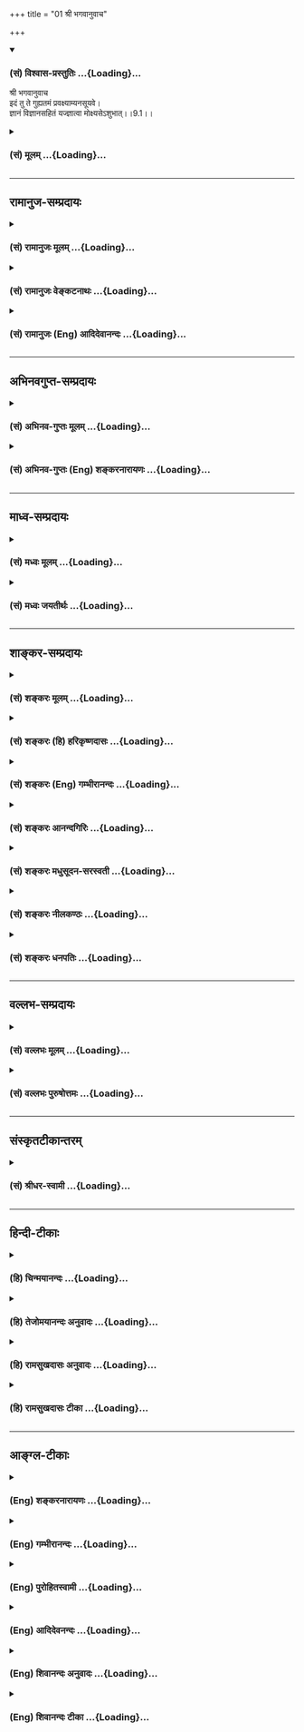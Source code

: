 +++
title = "01 श्री भगवानुवाच"

+++
<div class="js_include" newlevelforh1="3" title="(सं) विश्वास-प्रस्तुतिः" unfilled url="/purANam/mahAbhAratam/06-bhIShma-parva/02-bhagavad-gItA-parva/saMskRtam/vishvAsa-prastutiH/09_rAja-vidyA-rAja-guhy/01_shrI_bhagavAnuvAc.md">
<details open><summary><h3>(सं) विश्वास-प्रस्तुतिः ...{Loading}...</h3></summary>

श्री भगवानुवाच  
इदं तु ते गुह्यतमं प्रवक्ष्याम्यनसूयवे।  
ज्ञानं विज्ञानसहितं यज्ज्ञात्वा मोक्ष्यसेऽशुभात्।।9.1।।
</details>
</div>
<div class="js_include collapsed" newlevelforh1="3" title="(सं) मूलम्" unfilled url="/purANam/mahAbhAratam/06-bhIShma-parva/02-bhagavad-gItA-parva/saMskRtam/mUlam/09_rAja-vidyA-rAja-guhy/01_shrI_bhagavAnuvAc.md">
<details><summary><h3>(सं) मूलम् ...{Loading}...</h3></summary>

श्री भगवानुवाच  
इदं तु ते गुह्यतमं प्रवक्ष्याम्यनसूयवे।  
ज्ञानं विज्ञानसहितं यज्ज्ञात्वा मोक्ष्यसेऽशुभात्।।9.1।।
</details>
</div>


_________________
## रामानुज-सम्प्रदायः
<div class="js_include collapsed" newlevelforh1="3" title="(सं) रामानुजः मूलम्" unfilled url="/purANam/mahAbhAratam/06-bhIShma-parva/02-bhagavad-gItA-parva/saMskRtam/rAmAnujaH/mUlam/09_rAja-vidyA-rAja-guhy/01_shrI_bhagavAnuvAc.md">
<details><summary><h3>(सं) रामानुजः मूलम् ...{Loading}...</h3></summary>

।।9.1।। श्री भगवानुवाच -- **इदं तु ते गुह्यतमं** भक्तिरूपम् उपासनाख्यं
ज्ञानं विज्ञानसहितम् उपासनगतिविशेषज्ञानसहितम् **अनसूयवे ते
प्रवक्ष्यामि।** मद्विषयं सकलेतरविसजातीयम् अपरिमितप्रकारं माहात्म्यं
श्रुत्वा एवम् एव संभवति इति मन्वानाय ते प्रवक्ष्यामि इत्यर्थः। यद्
ज्ञानम् अनुष्ठानपर्यन्तं **ज्ञात्वा** मत्प्राप्तिविरोधिनः सर्वस्माद्
**अशुभात्** **मोक्ष्यसे।**

</details>
</div>
<div class="js_include collapsed" newlevelforh1="3" title="(सं) रामानुजः वेङ्कटनाथः" unfilled url="/purANam/mahAbhAratam/06-bhIShma-parva/02-bhagavad-gItA-parva/saMskRtam/rAmAnujaH/venkaTanAthaH/09_rAja-vidyA-rAja-guhy/01_shrI_bhagavAnuvAc.md">
<details><summary><h3>(सं) रामानुजः वेङ्कटनाथः ...{Loading}...</h3></summary>

  
  
।।9.1।। स्वमाहात्म्यं मनुष्यत्वे परत्वं च महात्मनाम्। विशेषो नवमे योगो
भक्तिरूपः प्रकीर्तितः \[गी.सं.13\] इति सङ्ग्रहश्लोकमपि
व्याकुर्वंस्तदनुसारेणाष्टमनवमयोः सङ्गतिं च दर्शयति -- उपासकेत्यादिना।
विशेषाः ज्ञातव्योपादेयभेदाः। परमपुरुषमाहात्म्यस्य ज्ञानिनां विशेषस्य च
प्रागेव प्रकृतत्वात्तत्प्रभावविशोधनमत्रोपासनतत्फलानुप्रविष्टतया क्रियते
अध्यायप्रधानार्थस्तूपासनस्वरूपनिष्कर्षप्रधानार्थत्वेन
इत्यभिप्रायेणविशोध्येति विच्छिद्य;भक्तिरूपस्येत्यादि पृथगुक्तम्।
भजनोपासनशब्दयोरस्मिन्नेवाध्याये प्रकरणान्तरेषु च समानविषयतयैव
प्रयोगवशाच्छ्रुतिसिद्धोपासनस्यैवात्र भक्तिशब्देन विशेषणं
कृतमित्यभिप्रायेणभक्तिरूपस्योपासनस्येत्युक्तम्। अत्रइदं तु ते गुह्यतमम्
इति ज्ञानस्योपक्रान्तत्वात्;मन्मना भव \[9।34\] इति चोपसंह्रियमाणत्वात्;
मध्ये च बहुशो भजनस्यैवाभ्यस्यमानत्वात्;
प्रत्यक्षरूपत्वनिरतिशयप्रियत्वकीर्तनीययतननमस्काररूपत्वादीनां चापूर्वाणां
भक्तिस्वरूपानुप्रवेशिनां प्रकाराणां प्रतिपाद्यमानत्वात्; स्वरूपतः
साध्यतया निरतिशयफलप्रतिपादनात्;राजविद्या इत्यादिना
प्रशंसारूपार्थवाददर्शनाच्चात्रोपक्रमोपसंहारादितात्पर्यलिङ्गैः
भक्तिस्वरूपनिष्कर्षेऽध्यायस्य तात्पर्यम् तदन्विततयाऽन्यदत्रोच्यत
इत्यभिप्रायः। इदं तु ते इत्यत्र वक्ष्यमाणमेव बुद्धिस्थतयाइदम् इति
निर्दिष्टम्। एष तु वा अतिवदति \[छां.उ.7।16।1\] इति प्राणविदपेक्षया
सत्यविदोऽधिकत्ववत्; तुशब्देन कर्मयोगज्ञानयोगाभ्यामप्यस्याधिक्यं
विवक्षितम्। तयोर्हि गुह्यत्वं; गुह्यतरत्वं च। इदं तु गुह्यतमम्। इदं च
शूश्रूषातिशयोत्थापनार्थं; गोपनाधिक्यशिक्षणार्थं चोक्तम्।  
  
उपबृंहणीयवेदान्तवाक्येष्विवात्रापि ज्ञानशब्दस्य
वक्ष्यमाणविशेषपर्यवसानप्रदर्शनायभक्तिरूपमुपासनाख्यमित्युक्तम्। उपासनगतविशेषज्ञानसहितमिति
पूर्वोक्तविज्ञानादत्रत्यविज्ञानस्य भेदः तद्ध्युपास्यादिविशेषज्ञानम्;
उपासनगतविशेषः; उपासनप्रकारः। प्रस्तुतौपयिकमनसूयुत्वप्रकारं
दर्शयतिमद्विषयमिति। गुणेषु दोषाविष्करणचित्तवृत्तिविशेषो ह्यसूया
तद्विपर्ययश्च गुणेषु गुणाध्यवसाय एव हीति भावः।
एतेनोपदेशयोग्यायोग्यविभागेन शिष्यशिक्षणं कृतम्। स्मरन्ति च विद्याया
वचनम्असूयकाय मां मादाः \[मनुः2।114\] इत्यादि। वक्ष्यति चइदं ते नातपस्काय
इत्यारभ्यन च मां योऽभ्यसूयति \[18।67\] इति। प्रवक्ष्यामि कृत्स्नं लघु
व्यक्तं च वक्ष्यामीत्यर्थः। यज्ज्ज्ञानमनुष्ठानपर्यन्तं ज्ञात्वेति
नह्यनुष्ठेयज्ञानमात्रादनुष्ठानफलम् अत उपासनस्वरूपं ज्ञात्वा
तदनुष्ठानद्वारा मोक्ष्यस इत्युच्यत इति भावः। कर्मादिभिर्हि
भक्त्युत्पत्त्यादिविरोधिपापनिरसनम् भक्त्या तु
भगवत्प्राप्तिविरोधिसमस्तपापनिरसनं हि प्रमाणसिद्धमित्यभिप्रायेण --
मत्प्राप्तिविरोधिनः सर्वस्मादशुभादित्युक्तम्। अशुभशब्दस्यात्र
स्वर्गाद्यपरपर्यायव्यामोहननिरयहेतुभूतपुण्यशब्दाभिलप्यपापविषयत्वमपिसर्वस्मादित्यनेन
विवक्षितम्।  
  

</details>
</div>
<div class="js_include collapsed" newlevelforh1="3" title="(सं) रामानुजः (Eng) आदिदेवानन्दः" unfilled url="/purANam/mahAbhAratam/06-bhIShma-parva/02-bhagavad-gItA-parva/saMskRtam/rAmAnujaH/english/AdidevAnandaH/09_rAja-vidyA-rAja-guhy/01_shrI_bhagavAnuvAc.md">
<details><summary><h3>(सं) रामानुजः (Eng) आदिदेवानन्दः ...{Loading}...</h3></summary>

9.1 The Lord said I will declare to you, who does not cavil, this most
mysterious knowledge called Upasana, which is of the nature of Bhakti,
together with special knowledge, namely, the distinguishing knowledge of
how it differs from other meditations. The import is this: You have
heard of My eminence, which is distinct in kind from all other forms of
greatness and is unlimited in its modes. You must have been convinced
that it can be so only and not otherwise. To you whose mind is thus
prepared, I shall declare that knowledge by aciring which, and making
which your way of life, you will be emancipated from all evil that
hinders you from attaining Me.

</details>
</div>


_________________
## अभिनवगुप्त-सम्प्रदायः
<div class="js_include collapsed" newlevelforh1="3" title="(सं) अभिनव-गुप्तः मूलम्" unfilled url="/purANam/mahAbhAratam/06-bhIShma-parva/02-bhagavad-gItA-parva/saMskRtam/abhinava-guptaH/mUlam/09_rAja-vidyA-rAja-guhy/01_shrI_bhagavAnuvAc.md">
<details><summary><h3>(सं) अभिनव-गुप्तः मूलम् ...{Loading}...</h3></summary>

।।9.1।। इदमिति। अनसूयत्वं ज्ञानसंक्रान्तौ कारणं मुख्यम्। ज्ञानविज्ञाने
प्राग्वत्।

</details>
</div>
<div class="js_include collapsed" newlevelforh1="3" title="(सं) अभिनव-गुप्तः (Eng) शङ्करनारायणः" unfilled url="/purANam/mahAbhAratam/06-bhIShma-parva/02-bhagavad-gItA-parva/saMskRtam/abhinava-guptaH/english/shankaranArAyaNaH/09_rAja-vidyA-rAja-guhy/01_shrI_bhagavAnuvAc.md">
<details><summary><h3>(सं) अभिनव-गुप्तः (Eng) शङ्करनारायणः ...{Loading}...</h3></summary>

9.1 Idam etc. Not to entertain displeasure is an important reisite for
communicating knowledge. The words Jnana and Vijnana \[mean respectively
'knowledge' and 'action'\] as above.

</details>
</div>


_________________
## माध्व-सम्प्रदायः
<div class="js_include collapsed" newlevelforh1="3" title="(सं) मध्वः मूलम्" unfilled url="/purANam/mahAbhAratam/06-bhIShma-parva/02-bhagavad-gItA-parva/saMskRtam/madhvaH/mUlam/09_rAja-vidyA-rAja-guhy/01_shrI_bhagavAnuvAc.md">
<details><summary><h3>(सं) मध्वः मूलम् ...{Loading}...</h3></summary>

।।9.1।। श्रीरङ्गनाथाय नमः। म्। सप्तमाध्यायोक्तं स्पष्टयत्यस्मिन्नध्याये।

</details>
</div>
<div class="js_include collapsed" newlevelforh1="3" title="(सं) मध्वः जयतीर्थः" unfilled url="/purANam/mahAbhAratam/06-bhIShma-parva/02-bhagavad-gItA-parva/saMskRtam/madhvaH/jayatIrthaH/09_rAja-vidyA-rAja-guhy/01_shrI_bhagavAnuvAc.md">
<details><summary><h3>(सं) मध्वः जयतीर्थः ...{Loading}...</h3></summary>

।।9.1।। पूर्वसङ्गतत्वेनाध्यायार्थमाह -- **सप्तमे**ति। भगवन्माहात्म्यमिति
शेषः। पदार्थज्ञानपूर्वकं वाक्यार्थज्ञानमिति सप्तमोक्तपदार्थानष्टमे
व्याख्याय नवमे तद्वाक्यार्थं स्पष्टीकरोतीत्यर्थः।

</details>
</div>


_________________
## शाङ्कर-सम्प्रदायः
<div class="js_include collapsed" newlevelforh1="3" title="(सं) शङ्करः मूलम्" unfilled url="/purANam/mahAbhAratam/06-bhIShma-parva/02-bhagavad-gItA-parva/saMskRtam/shankaraH/mUlam/09_rAja-vidyA-rAja-guhy/01_shrI_bhagavAnuvAc.md">
<details><summary><h3>(सं) शङ्करः मूलम् ...{Loading}...</h3></summary>

।।9.1।। -- **इदं** ब्रह्मज्ञानं वक्ष्यमाणम् उक्तं च पूर्वषु अध्यायेषु;
तत् बुद्धौ संनिधीकृत्य इदम् इत्याह। **तु**शब्दो विशेषनिर्धारणार्थः।
इदमेव तु सम्यग्ज्ञानं साक्षात् मोक्षप्राप्तिसाधनम् वासुदेवः सर्वमिति
आत्मैवेदं सर्वम् (बृ0 उ₀ 2।4।6) एकमेवाद्वितीयम् (छा0 उ₀ 6।2।1)
इत्यादिश्रुतिस्मृतिभ्यः नान्यत्; अथ ते येऽन्यथातो विदुः अन्यराजानः ते
क्षय्यलोका भवन्ति इत्यादिश्रुतिभ्यश्च। **ते** तुभ्यं **गुह्यतमं**
गोप्यतमं **प्रवक्ष्यामि** कथयिष्यामि **अनसूयवे** असूयारहिताय। किं तत्
**ज्ञानम्।** किंविशिष्टम् **विज्ञानसहितम्** अनुभवयुक्तम्; **यत्
ज्ञात्वा** प्राप्य **मोक्ष्यसे अशुभात्** संसारबन्धनात्।। त़ञ्च --,

</details>
</div>
<div class="js_include collapsed" newlevelforh1="3" title="(सं) शङ्करः (हि) हरिकृष्णदासः" unfilled url="/purANam/mahAbhAratam/06-bhIShma-parva/02-bhagavad-gItA-parva/saMskRtam/shankaraH/hindI/harikRShNadAsaH/09_rAja-vidyA-rAja-guhy/01_shrI_bhagavAnuvAc.md">
<details><summary><h3>(सं) शङ्करः (हि) हरिकृष्णदासः ...{Loading}...</h3></summary>

।।9.1।। वहाँ (यह शङ्का होती है कि ) क्या इस प्रकार साधन करनेसे ही
मोक्षप्राप्तिरूप फल मिलता है अन्य किसी प्रकारसे नहीं मिलता इस शङ्काको
निवृत्त करनेकी इच्छासे श्रीभगवान् बोले --, जो ब्रह्मज्ञान आगे कहा जायगा
और जो कि पूर्वके अध्यायोंमें भी कहा जा चुका है; उसको बुद्धिके सामने रखकर
यहाँ इदम् शब्दका प्रयोग किया है। तु शब्द अन्यान्य ज्ञानोंसे इसे अलग करके
विशेषतासे लक्ष्य करानेके लिये है। यही यथार्थ ज्ञान साक्षात्
मोक्षप्राप्तिका साधन है। जो कि सब कुछ वासुदेव ही है आत्मा ही यह समस्त
जगत् है ब्रह्म अद्वितीय एक ही है इत्यादि श्रुतिस्मृतियोंसे दिखलाया गया
है; ( इसके अतिरिक्त ) और कोई ( मोक्षका साधन ) नहीं है। जो इससे विपरीत
जानते हैं वे अपनेसे भिन्न अपना स्वामी माननेवाले मनुष्य विनाशशील लोकोंको
प्राप्त होते हैं इत्यादि श्रुतियोंसे भी यही सिद्ध होता है। तुझ असूयारहित
भक्तसे मैं यह अति गोपनीय विषय कहूँगा। वह क्या है ज्ञान। कैसा ज्ञान
विज्ञानसहित अर्थात् अनुभवसहित ज्ञान। जिस ज्ञानको जानकर अर्थात् पाकर तू
संसाररूप बन्धनसे मुक्त हो जायगा।

</details>
</div>
<div class="js_include collapsed" newlevelforh1="3" title="(सं) शङ्करः (Eng) गम्भीरानन्दः" unfilled url="/purANam/mahAbhAratam/06-bhIShma-parva/02-bhagavad-gItA-parva/saMskRtam/shankaraH/english/gambhIrAnandaH/09_rAja-vidyA-rAja-guhy/01_shrI_bhagavAnuvAc.md">
<details><summary><h3>(सं) शङ्करः (Eng) गम्भीरानन्दः ...{Loading}...</h3></summary>

9.1 Te, to you; anasuyave, who are not given to cavilling, who are free
from carping; pravaksyami, I shall speak of; idam, this. The Lord
uttered the word 'this' by bearing in mind as an immediately present
fact the knowledge of Brahman that will be and was spoken of in the
earlier chapters. The word tu (however) is used for pointing out a
distinction \[The distinction of Knowledge from meditation that was
being discussed.\]. (I shall speak) of this itself-what is that;-(it is)
guhyatamam, the highest secret; and is jnanam, Knowledge, complete
Knowledge-nothing else-, the direct means to Liberation, as stated in
the Upanisads and the Smrtis, 'Vasudeva is all' (7.19), 'the Self verily
is all this' (Ch. 7.25.2), 'One only, without a second' (op. cit.
6.2.1), etc., and also as stated in such Upanisadic texts as, 'On the
other hand, those who understand otherwise than this come under a
different ruler, and belong to the worlds that are subject to decay'
(op. cit. 7.25.2). (Knowledge) of what kind; It is vijnana-sahitam,
combined with experience; jnatva, by realizing, by attaining; yat, which
Knowledge; moksyase, you shall be free; asubhat, from evil, from worldly
bondage.

</details>
</div>
<div class="js_include collapsed" newlevelforh1="3" title="(सं) शङ्करः आनन्दगिरिः" unfilled url="/purANam/mahAbhAratam/06-bhIShma-parva/02-bhagavad-gItA-parva/saMskRtam/shankaraH/AnandagiriH/09_rAja-vidyA-rAja-guhy/01_shrI_bhagavAnuvAc.md">
<details><summary><h3>(सं) शङ्करः आनन्दगिरिः ...{Loading}...</h3></summary>

।।9.1।। अतीतेनागामिनोऽध्यायस्यागतार्थत्वं वक्तुं वृत्तमनुवदति -- **अष्टम
इति।** नाडी सुषुम्नाख्या। धारणाख्येनाङ्गेन युक्तो योगो धारणायोगः। सगुणः
सर्वद्वारसंयमनादिगुणस्तेन सहित इत्यर्थः।
तत्फलोक्त्यर्थमनन्तराध्यायारम्भमाशङ्क्याह -- **तस्य चेति।**
अग्निरर्चिरित्यादिनोपलक्षितेन क्रमवता देवयानेन पक्षेति यावत्।
ज्ञानानन्तरमेव यथोक्तफललाभादलमनेन मार्गेणेत्याशङ्क्याह -- **कालान्तर
इति।** अर्चिरादिमार्गेण ब्रह्मप्राप्तौ मुक्तेर्मार्गायत्तत्वात् न तस्य
इत्यादिश्रुतिविरोधः स्यादित्याशयेन शङ्क्यते -- **तत्रेति।** वृत्तोऽर्थः
सप्तम्यर्थः। उक्ताशङ्कानिवृत्त्यर्थमनन्तराध्यायमुत्थापयति --
**तदाशङ्केति।** संप्रयुक्तत्वेनापरोक्षत्वाभावेऽपि
पूर्वोत्तरग्रन्थालोचनया बुद्धिसंनिधानादिदंशब्देन ब्रह्मज्ञानं
गृहीतमित्याह -- **तद्बुद्धाविति।** प्रकृताज्ञानाज्ज्ञानस्य
वैशिष्ट्यावद्योती तुशब्द इत्याह -- **तुशब्द इति।** निपातार्थमेव स्फुटयति
-- **इदमेवेति।** तस्मिन्नर्थे संवादकत्वेन श्रुतिस्मृती दर्शयति --
**वासुदेव इति।** अद्वैतज्ञानवद्द्वैतज्ञानमपि
केषांचिन्मोक्षहेतुरित्याशङ्क्याह -- **नान्यदिति।** द्वैतज्ञानं मोक्षाय न
क्षममित्यत्र श्रुतिमुदाहरति -- **अथेति।**
अविद्याप्रकरणोपक्रमार्थोऽथशब्दः। अतोऽद्वैतादन्यथा। भिन्नत्वेनेत्यर्थः।
विदुस्तत्त्वमिति शेषः। द्वैतस्य दुर्निरूपत्वेन कल्पितत्वात्तज्ज्ञानं
रज्जुसर्पादिज्ञानतुल्यत्वान्न क्षेमप्राप्तिहेतुरिति चकारार्थः। असूया
गुणेषु दोषाविष्करणं तद्रहिताय। ज्ञानाधिकृतायेत्यर्थः। ज्ञानं
ब्रह्मचैतन्यं तद्विषयं वा प्रमाणज्ञानं तस्य तेनैव
विशेषितत्वानुपपत्तिमाशङ्क्य व्याकरोति -- **अनुभवेति।** विज्ञानमनुभवः
साक्षात्कारस्तेन सहितमित्यर्थः। उक्तज्ञानं प्राप्तस्य किं
स्यादित्याशङ्क्याह -- **यज्ज्ञानमिति।**

</details>
</div>
<div class="js_include collapsed" newlevelforh1="3" title="(सं) शङ्करः मधुसूदन-सरस्वती" unfilled url="/purANam/mahAbhAratam/06-bhIShma-parva/02-bhagavad-gItA-parva/saMskRtam/shankaraH/madhusUdana-sarasvatI/09_rAja-vidyA-rAja-guhy/01_shrI_bhagavAnuvAc.md">
<details><summary><h3>(सं) शङ्करः मधुसूदन-सरस्वती ...{Loading}...</h3></summary>

।।9.1।।**,मामक्षरं यः परमक्षरं हि परोपदेशेन चिदक्षरेण। ,चकार
विभ्रान्त्यपनोदविद्यस्तं काशिराजं गुरुराजमीडे।। पूर्वाध्याये
मूर्धन्यनाडीद्वारकेण हृदयकण्ठभ्रूमध्यादिधारणासहितेन
सर्वेन्द्रियद्वारसंयमगुणकेन योगेन
स्वेच्छयोत्क्रान्तप्राणस्यार्चिरादिमार्गेण ब्रह्मलोकं प्रयातस्य तत्र
सम्यग्ज्ञानोदयेन कल्पान्ते परब्रह्मप्राप्तिलक्षणा
क्रममुक्तिर्व्याख्याता। तत्र चानेनैव प्रकारेण मुक्तिर्लभ्यते
नान्यथेत्याशङ्क्यअनन्यचेताः सततं यो मां स्मरति नित्यशः। तस्याहं सुलभः
इत्यादिना भगवत्तत्त्वविज्ञानात्साक्षान्मोक्षप्राप्तिरभिहिता। तत्र
चानन्या भक्तिरसाधारणो हेतुरित्युक्तंपुरुषः स परः पार्थ भक्त्या
लभ्यस्त्वनन्यया इति। तत्र
पूर्वोक्तयोगधारणापूर्वकप्राणोत्क्रमणार्चिरादिमार्गगमनकालविलम्बादिक्लेशमन्तरेणैव
साक्षान्मोक्षप्राप्तये भगवत्तत्त्वस्य तद्भक्तेश्च विस्तरेण ज्ञापनाय
नवमोऽध्याय आरभ्यते। अष्टमे ध्येयब्रह्मनिरूपणेन तद्ध्याननिष्ठस्य
गतिरुक्ता; नवमे तु ज्ञेयब्रह्मनिरूपणेन ज्ञाननिष्ठस्य गतिरुच्यत इति
संक्षेपः। तत्र वक्ष्यमाणज्ञानस्तुत्यर्थास्त्रीञ् श्लोकान् श्रीभगवानुवाच
-- इदं त्वित्यादिना। इदं प्राग्बहुधोक्तमग्रे च वक्ष्यमाणमधुनोच्यमानं
ज्ञानं शब्दप्रमाणकं ब्रह्मतत्त्वविषयकं ते तुभ्यं प्रवक्ष्यामि। तुशब्दः
पूर्वाध्यायोक्ताद्ध्यानाज्ज्ञानस्य वैलक्षण्यमाह। इदमेव सम्यग्ज्ञानं
साक्षान्मोक्षप्राप्तिसाधनं नतु ध्यानं तस्याज्ञानानिवर्तकत्वात्।
तत्त्वन्तःकरणशुद्धिद्वारेदमेव ज्ञानं संपाद्य क्रमेण मोक्षं
जनयतीत्युक्तम्। कीदृशं ज्ञानम्। गुह्यतमं गोपनीयतम्। अतिरहस्यत्वात्। यतो
विज्ञानसहितं ब्रह्मानुभवपर्यन्तं ईदृशमतिरहस्यमप्यहं
शिष्यगुणाधिक्याद्वक्ष्यामि ते तुभ्यं अनसूयवे। असूया गुणेषु
दोषदृष्टिस्तदाविष्करणादिफला सर्वदायमात्मैश्वर्यख्यापनेनात्मानं प्रशंसति
मत्पुरस्तादित्येवंरूपा तद्रहिताय। अनेनार्जवसंयमावपि शिष्यगुणौ
व्याख्यातौ। पुनः कीदृशं ज्ञानम्। यज्ज्ञात्वा प्राप्य मोक्ष्यसे सद्य एव
संसारबन्धनादशुभात्सर्वदुःखहेतोः।**

</details>
</div>
<div class="js_include collapsed" newlevelforh1="3" title="(सं) शङ्करः नीलकण्ठः" unfilled url="/purANam/mahAbhAratam/06-bhIShma-parva/02-bhagavad-gItA-parva/saMskRtam/shankaraH/nIlakaNThaH/09_rAja-vidyA-rAja-guhy/01_shrI_bhagavAnuvAc.md">
<details><summary><h3>(सं) शङ्करः नीलकण्ठः ...{Loading}...</h3></summary>

।।9.1।। पूर्वाध्याये किंतद्ब्रह्मेत्यादिसप्तप्रश्न्यां अक्षरं ब्रह्म
परममित्यादिना संक्षिप्य व्याख्यातायां तज्ज्ञानस्य
पृथक्प्रयोजनाकाङ्क्षायां कर्मविद आधिभौतिकं धूमादिमार्गप्राप्यं स्थानमिति
निरूपणेन प्राप्यप्रापकादिविभागो दर्शितः। तेन कर्माधिभूते व्याख्याते। तथा
सूत्रान्तर्यामिणोरुपासकस्यार्चिरादिमार्गेण
क्रममुक्तिस्थानप्राप्तिरित्युक्तं तेनाधिदैवाधियज्ञौ व्याख्यातौ।
ओमित्येकाक्षरमित्यादिना अन्तकाले कथं ज्ञेयोऽसीत्यस्योत्तरं व्याख्यातम्।
तदेवं ध्येयब्रह्मविद्या साङ्गा निरूपिता; परिशिष्टमाद्यं ज्ञेयब्रह्मविषयं
प्रश्नद्वयं किं तद्ब्रह्म किमध्यात्ममिति तद्विवरणाय नवमोऽध्याय आरभ्यते।
न केवलमर्चिरादिगतिप्राप्या कालान्तर एव मुक्तिरस्ति किंत्विहैव
सद्योमुक्तिरस्तीति विशेषं वक्तुं श्रीभगवानुवाच -- **इदं तु ते इति।** इदं
वक्ष्यमाणं तु पूर्वस्माद्ध्येयाद्विलक्षणं ज्ञेयं ते तुभ्यं
गुह्यतममतिगोप्यं प्रवक्ष्यामि। अनसूयवे असूया गुणेषु दोषाविष्करणं
तद्रहिताय। ज्ञानं ज्ञप्तिमात्रस्वरूपं ब्रह्म। विज्ञानेनानुभवेन सहितं नतु
केवलं पारोक्ष्येण। यज्ज्ञानं ज्ञात्वा साक्षात्कृत्य
अशुभात्संसारान्मोक्ष्यसे। अत्र यत्सप्तमादौज्ञानं तेऽहं सविज्ञानमिदं
वक्ष्याम्यशेषतः इति प्रतिज्ञातं; यस्य च विज्ञानाय
शाखाचन्द्रन्यायेनोपलक्षणीभूतं जगत्कारणं ब्रह्म तत्रैव निरूपितम्;
यद्विज्ञानेऽधिकारसंपत्त्यर्थं तस्यैव सगुणस्योपासनमुक्तं तदिह
सर्वशेषीभूतं ब्रह्म वक्तव्यमिति तथैव प्रतिजानीते
वचनमात्रेणैवात्रापरोक्षं ज्ञानं जायत इति। तच्च तत्रैव व्युत्पादितं न
विस्मर्तव्यम्।

</details>
</div>
<div class="js_include collapsed" newlevelforh1="3" title="(सं) शङ्करः धनपतिः" unfilled url="/purANam/mahAbhAratam/06-bhIShma-parva/02-bhagavad-gItA-parva/saMskRtam/shankaraH/dhanapatiH/09_rAja-vidyA-rAja-guhy/01_shrI_bhagavAnuvAc.md">
<details><summary><h3>(सं) शङ्करः धनपतिः ...{Loading}...</h3></summary>

।।9.1।। अष्टमे देवयानमार्गेणापुनरावृत्तिं मोक्षं गच्छन्तीत्युक्तम्; तत्र
तेनैव प्रकारेण मोक्षाप्राप्तिर्नान्यथेति शङ्कामपनुदन् श्रीभगवानुवाच --
इदमिति। पूर्वोक्तेष्वध्यायेषूक्तं वक्ष्यमाणं च ब्रह्मज्ञानं बुद्धौ
संनिधीकृत्येदमित्युक्तम्। तुशब्दो ध्यानाज्ज्ञानस्य वैलक्षण्यद्योदनार्थः।
ज्ञानस्य सविज्ञानस्य साक्षान्मोक्षासाधनत्वात्। इदं तु ते ज्ञानं
प्रवक्ष्यामीति संबन्धः। तच्च प्रत्यगभिन्नपरमात्मज्ञानंवासुदेवः सर्वमिति;
आत्मैवेदं सर्व; अहं ब्रह्मास्मि; सर्व खल्विदं ब्रह्म; एकमेवाद्वितीयं;
नेहनानास्ति किंचन; मृत्योः स मृत्युमाप्नोति य इह नानेव पश्यति
इत्यादिश्रुतस्मिमृत्युक्तं विज्ञानेनामुभवेन सहितं युक्तं गुह्यतमम्।
अयमर्थःधर्मज्ञानं हि गुह्यम्; उपास्यज्ञानं गह्यतरम्; अखण्डार्थज्ञानं
गुह्यतममतिगोप्यम्। ननु गुह्यतमं किमर्थै वदसीति चेत्तवानसूयागुणेन वशीकृतो
वक्ष्यामीत्याह -- अनसूयव इति। गुणेषु दोषाविष्करणमसूया।
साक्षान्मोक्षसाधनं परमात्मज्ञानं तु तत्तल्लोकविषयभोगविरोधीति
परमरुपुषार्थसाधने तत्त्वज्ञाने दोषदृष्टिस्तद्रहिताय
सर्वदायमात्मैश्वर्यख्यापनेनात्मानं प्रशंसति मत्पुरस्तादित्येवंरुपासूयेति
वाभ्यसूयति आत्मप्रशंसादिदोषाध्योरोपणेन ईश्वरत्वमजानन्न सहते इति
भाष्यात्। यज्ज्ञानमुक्तविशेषणविशुष्टं ज्ञात्वा लब्ध्वा
अशुभात्संकारबन्धनान्मोक्ष्यसे। मुक्तो भविष्यसीत्यर्थः। यत्तु इदं
वक्ष्यमाणं तु पूर्वस्मात् ध्येयाद्विलक्षणं ज्ञेयं ज्ञानं
ज्ञप्तिमात्रस्वरुपं ब्रह्म विज्ञानेनानुभवेन सहितं नतु केवलं पारोक्ष्येण
यज्ज्ञानं ज्ञात्वा साक्षात्कृत्येत्यादि तदुपेक्ष्यम्।
विज्ञानसहितंराजविद्या राजगुह्यंअश्रद्दधानाः पुरुषा धर्मस्यास्य परंतप इति
मूलेन इदं ब्रह्मज्ञानं विद्यानां राजा दीप्त्यतिशयवत्त्वाद्दीप्यते
हीयमपतिश्येन ब्रह्मविद्या। आत्मज्ञानस्य धर्मस्यास्येति तद्भाष्येण च
विरोधस्य स्पष्टत्वादिति दिक्।

</details>
</div>


_________________
## वल्लभ-सम्प्रदायः
<div class="js_include collapsed" newlevelforh1="3" title="(सं) वल्लभः मूलम्" unfilled url="/purANam/mahAbhAratam/06-bhIShma-parva/02-bhagavad-gItA-parva/saMskRtam/vallabhaH/mUlam/09_rAja-vidyA-rAja-guhy/01_shrI_bhagavAnuvAc.md">
<details><summary><h3>(सं) वल्लभः मूलम् ...{Loading}...</h3></summary>

।।9.1।। नवमे स्वाक्षरैश्वर्यज्ञानं सद्भक्तिगर्भितम्। प्राह विज्ञानसहितं
महापतितपावनः।।1।। एवं तावत्पूर्वत्र स्वमहिमानं सर्वोत्तममुक्त्वा स्वस्य
योगनिष्पन्नज्ञानिभक्त्यैकलभ्यत्वं सूचितं इदानीं
स्वाक्षरैश्वर्यमहिमज्ञानद्वारा स्वभक्तेरसाधारणमाहात्म्यं महापतितपावनत्वं
प्रदर्शयिष्यन् श्रीभगवानुवाच इदं त्विति। तुः पूर्वव्यावृत्त्यर्थः। तत्तु
गुह्यं चतुर्विधोपासकभेदनिबन्धनविशेषरूपं; इदं तु गुह्यतमं
भजनीयभक्तिमाहात्म्यनिबन्धनरूपमिति ते तुभ्यं अनसूयवे पुनः पुनः
सकलेतरविजातीयं मद्विषयकमपरिमितगुणमाहात्म्यं श्रुत्वैवमेव सम्भवतीति
मन्वानाय ज्ञानं स्वमाहात्म्यविषयकं विज्ञानं भक्तिगतविशेषज्ञानसहितं
प्रकर्षेण वक्ष्यामि यत् ज्ञात्वाऽशुभान्मोहान्मोक्ष्यसे।

</details>
</div>
<div class="js_include collapsed" newlevelforh1="3" title="(सं) वल्लभः पुरुषोत्तमः" unfilled url="/purANam/mahAbhAratam/06-bhIShma-parva/02-bhagavad-gItA-parva/saMskRtam/vallabhaH/puruShottamaH/09_rAja-vidyA-rAja-guhy/01_shrI_bhagavAnuvAc.md">
<details><summary><h3>(सं) वल्लभः पुरुषोत्तमः ...{Loading}...</h3></summary>

  
  
।।9.1।। प्रोवाच कृष्णः कृपया नवमे पाण्डवं प्रति। राजविद्या राजगुह्यं योगं
स्वैश्वर्यबोधकम्।।1।। एवं पूर्वाध्याये स्वस्वरूपं भक्त्यैकलभ्यमुक्त्वा
भक्तिस्वरूपज्ञानमाह कृष्णः कृपया -- इदं त्विति। इदं तु गुह्यतममत्यन्तं
गुप्तं भगवद्विषयकभक्त्यात्मकं ज्ञानं विज्ञानसहितमनुभवसहितं
भक्तिप्रतिफलनरूपं अनसूयवे
प्रतिक्षणमुत्तरोत्तरमतिकाठिन्यभक्त्यैकलभ्यस्वरूपकथनेऽपि
दोषरहितश्रवणैकपरचित्ताय ते तुभ्यं प्रवक्ष्यामि; प्रकर्षेण
स्वरूपज्ञानसहितं कथयिष्यामीत्यर्थः। यज्ज्ञात्वा यत्स्वरूपं ज्ञात्वा
अशुभात् स्वरूपाज्ञानात्मकसंसारात् मोहाद्वा मोक्ष्यसे; मुक्तो
भविष्यसीत्यर्थः। तुशब्देन सर्वेषामकथनीयत्वं ज्ञापितम्। ते इति कथनेन
कृपया वक्ष्यामीति व्यञ्जितम्।  
  

</details>
</div>


_________________
## संस्कृतटीकान्तरम्
<div class="js_include collapsed" newlevelforh1="3" title="(सं) श्रीधर-स्वामी" unfilled url="/purANam/mahAbhAratam/06-bhIShma-parva/02-bhagavad-gItA-parva/saMskRtam/shrIdhara-svAmI/09_rAja-vidyA-rAja-guhy/01_shrI_bhagavAnuvAc.md">
<details><summary><h3>(सं) श्रीधर-स्वामी ...{Loading}...</h3></summary>

।।9.1।। परेशः प्राप्यते शुद्धभक्त्येति स्थितमष्टमे। नवमे तु
तदैश्वर्यमत्याश्चर्यं प्रपञ्च्यते।।1।।  
  
एवं तावत्सप्तमाष्टमयोः स्वीयं पारमेश्वरं तत्त्वं भक्त्यैव सुलभं
नान्यथेत्युक्त्वेदानीमचिन्त्यं स्वकीयमैश्वर्यं भक्तेश्चासाधारणप्रभावं
प्रपञ्चयिष्यन् श्रीभगवानुवाच **-- इदंत्विति।** विशेषेण ज्ञायतेऽनेनेति
विज्ञानमुपासनं तत्सहितं ज्ञानमीश्वरविषयमिदं अनसूयवे पुनः पुनः
स्वमाहात्म्यवोपदिशतीत्येवं परमकारुणिके मयि दोषदृष्टिरहिताय ते तुभ्यं
वक्ष्यामि। तुशब्दो वैशिष्ट्ये। तदेवाह -- गुह्यतममित्यादिना। गुह्यं
धर्मज्ञानं; ततो देहादिव्यतिरिक्तात्मज्ञानं गुह्यतरं; ततोऽपि
परमात्मज्ञानमतिरहस्यत्वाद्गुह्यतमम्। यज्ज्ञात्वाऽशुभात्संसारान्मोक्ष्यसे
सद्य एव मुक्तो भविष्यति।

</details>
</div>


_________________
## हिन्दी-टीकाः
<div class="js_include collapsed" newlevelforh1="3" title="(हि) चिन्मयानन्दः" unfilled url="/purANam/mahAbhAratam/06-bhIShma-parva/02-bhagavad-gItA-parva/hindI/chinmayAnandaH/09_rAja-vidyA-rAja-guhy/01_shrI_bhagavAnuvAc.md">
<details><summary><h3>(हि) चिन्मयानन्दः ...{Loading}...</h3></summary>

।।9.1।। भगवान् श्रीकृष्ण अर्जुन में एक मुमुक्षु के लक्षण पाते हैं; जो
वास्तव में आत्मोन्नति के द्वारा संसार के समस्त बंधनों का विच्छेदन करना
चाहता है। उसे केवल किसी ऐसी सहायता की आवश्यकता है; जिससे कि उसे अपने
साधन मार्ग की प्रामाणिकता का दृढ़ निश्चय हो सके। भगवान् कहते हैं कि वे
अनसूयु अर्जुन को विज्ञान के सहित ज्ञान का अर्थात् सैद्धान्तिक ज्ञान तथा
उसके अनुभव का उपदेश देंगे। असूया का अर्थ है गुणों में भी दोष देखना। अत
अनसूयु का अर्थ है वह पुरुष जो असूया रहित है अथवा दोष दृष्टि रहित है। इस
ज्ञान का प्रयोजन है; जिसे जानकर तुम अशुभ अर्थात् संसार बंधनों से मुक्त
हो जाओगे। जीवन की चुनौतियों का सामना करने में मनुष्य की अक्षमता का कारण
यह है कि वह वस्तु और व्यक्ति अर्थात् जगत् का त्रुटिपूर्ण मूल्यांकन करता
है। फलत जीवनसंगीत के सुर और लय को वह खो देता है। अपने तथा बाह्य जगत् के
वास्तविक स्वरूप को समझने का अर्थ है जगत् के साथ स्वस्थ एवं सुखवर्धक
संबंध रखने के रहस्य को जानना। जो पुरुष इस प्रकार समष्टि के साथ एकरूपता
पाने में सक्षम है; वही जीवन में निश्चित सफलता और पूर्ण विजय का भागीदार
होता है। आन्तरिक विघटन के कारण अपने समय का वीर योद्धा अर्जुन एक विक्षिप्त
पुरुष के समान व्यवहार करने लगा था। ऐसे पुरुष को जीवन की समस्यायें
अत्यन्त गम्भीर; कर्तव्य महत् कष्टप्रद और स्वयं जीवन एक बहुत बड़ा भार
प्रतीत होने लगता है। वे सभी लोग संसारी कहलाते हैं; जो जीवनइंजिन को अपने
ऊपर से चलने देकर छिन्नभिन्न हो जाते हैं। इनके विपरीत; जो पुरुष इस
जीवनइंजिन में चालक के स्थान पर बैठकर मार्ग के सभी गन्तव्यों को पार करके
अपने गन्तव्य तक सुरक्षित पहुँचते हैं; वे आत्मज्ञानी; और सन्त ऋषि कहलाते
हैं। यद्यपि आत्मज्ञानी का यह पद मनुष्य का जन्मसिद्ध अधिकार है; तथापि इस
धरोहर का लाभ केवल वह विवेकी प्ाुरुष पाता है; जिसमें अपने जीवन पर विजय
पाने का उत्साह और साहस होता है और जो इस पृथ्वी पर ईश्वर के समान रहता है
सभी परिस्थितियों का शासक बनकर और जीवन की दुर्भाग्यपूर्ण स्थितियों में
हँसता हुआ। जीवन जीने की इस कला के प्रति साधक के मन में रुचि और उत्साह
उत्पन्न करने के लिए इस ज्ञान की स्तुति करते हुए भगवान् कहते हैं --

</details>
</div>
<div class="js_include collapsed" newlevelforh1="3" title="(हि) तेजोमयानन्दः अनुवादः" unfilled url="/purANam/mahAbhAratam/06-bhIShma-parva/02-bhagavad-gItA-parva/hindI/tejomayAnandaH/anuvAdaH/09_rAja-vidyA-rAja-guhy/01_shrI_bhagavAnuvAc.md">
<details><summary><h3>(हि) तेजोमयानन्दः अनुवादः ...{Loading}...</h3></summary>

।।9.1।। श्रीभगवान् ने कहा -- तुम अनसूयु (दोष दृष्टि रहित) के लिए मैं इस
गुह्यतम ज्ञान को विज्ञान के सहित कहूँगा, जिसको जानकर तुम अशुभ (संसार
बंधन) से मुक्त हो जाओगे।।

</details>
</div>
<div class="js_include collapsed" newlevelforh1="3" title="(हि) रामसुखदासः अनुवादः" unfilled url="/purANam/mahAbhAratam/06-bhIShma-parva/02-bhagavad-gItA-parva/hindI/rAmasukhadAsaH/anuvAdaH/09_rAja-vidyA-rAja-guhy/01_shrI_bhagavAnuvAc.md">
<details><summary><h3>(हि) रामसुखदासः अनुवादः ...{Loading}...</h3></summary>

।।9.1।। श्रीभगवान् बोले -- यह अत्यन्त गोपनीय विज्ञानसहित ज्ञान
दोषदृष्टिरहित तेरे लिये तो मैं फिर अच्छी तरहसे कहूँगा, जिसको जानकर तू
अशुभसे अर्थात् जन्म-मरणरूप संसारसे मुक्त हो जायगा।

</details>
</div>
<div class="js_include collapsed" newlevelforh1="3" title="(हि) रामसुखदासः टीका" unfilled url="/purANam/mahAbhAratam/06-bhIShma-parva/02-bhagavad-gItA-parva/hindI/rAmasukhadAsaH/TIkA/09_rAja-vidyA-rAja-guhy/01_shrI_bhagavAnuvAc.md">
<details><summary><h3>(हि) रामसुखदासः टीका ...{Loading}...</h3></summary>

।।9.1।।***व्याख्या--*इदं तु ते गुह्यतमं प्रवक्ष्याम्यनसूयवे--**भगवान्के
मनमें जिस तत्त्वको, विषयको कहनेकी इच्छा है, उसकी तरफ लक्ष्य करानेके लिये
ही यहाँ भगवान् सबसे पहले **'इदम्'** (यह) शब्दका प्रयोग करते हैं। उस
(भगवान्के मन-बुद्धिमें स्थित) तत्त्वकी महिमा कहनेके लिये ही उसको
**'गुह्यतमम्'** कहा है अर्थात् वह तत्त्व अत्यन्त गोपनीय है। इसीको आगेके
श्लोकमें **'राजगुह्यम्'** और अठारहवें अध्यायके चौंसठवें श्लोकमें
**'सर्वगुह्यतमम्'** कहा है।  
  
यहाँ पहले **'गुह्यतमम्'**कहकर पीछे (गीता 9। 34 में) **'मन्मना भव' ৷৷.**
कहा है और अठारहवें अध्यायमें पहले **'सर्वगुह्यतमम्'** कहकर पीछे (गीता
18। 65 में) **'मन्मना भव' ৷৷.** कहा है। तात्पर्य है कि यहाँका और वहाँका
विषय एक ही है, दो नहीं।

</details>
</div>


_________________
## आङ्ग्ल-टीकाः
<div class="js_include collapsed" newlevelforh1="3" title="(Eng) शङ्करनारायणः" unfilled url="/purANam/mahAbhAratam/06-bhIShma-parva/02-bhagavad-gItA-parva/english/shankaranArAyaNaH/09_rAja-vidyA-rAja-guhy/01_shrI_bhagavAnuvAc.md">
<details><summary><h3>(Eng) शङ्करनारायणः ...{Loading}...</h3></summary>

9.1. The Bhagavat said To you, who is entertaining no displeasure, I
shall clearly declare also this most secret knowledge, together with
action, by knowing which you shall be free from evil.

</details>
</div>
<div class="js_include collapsed" newlevelforh1="3" title="(Eng) गम्भीरानन्दः" unfilled url="/purANam/mahAbhAratam/06-bhIShma-parva/02-bhagavad-gItA-parva/english/gambhIrAnandaH/09_rAja-vidyA-rAja-guhy/01_shrI_bhagavAnuvAc.md">
<details><summary><h3>(Eng) गम्भीरानन्दः ...{Loading}...</h3></summary>

9.1 The Blessed Lord said However, to you who are not given to cavilling
I shall speak of this highest secret itself, which is Knowledge \[Jnana
may mean Brahman that is Consciousness, or Its knowledge gathered from
the Vedas (paroksa-jnana). Vijnana is direct experience
(aparoksa-jnana).\] combined with experience, by realizing which you
shall be free from evil.

</details>
</div>
<div class="js_include collapsed" newlevelforh1="3" title="(Eng) पुरोहितस्वामी" unfilled url="/purANam/mahAbhAratam/06-bhIShma-parva/02-bhagavad-gItA-parva/english/purohitasvAmI/09_rAja-vidyA-rAja-guhy/01_shrI_bhagavAnuvAc.md">
<details><summary><h3>(Eng) पुरोहितस्वामी ...{Loading}...</h3></summary>

9.1 "Lord Shri Krishna said: I will now reveal to thee, since thou
doubtest not, that profound mysticism, which when followed by
experience, shall liberate thee from sin.

</details>
</div>
<div class="js_include collapsed" newlevelforh1="3" title="(Eng) आदिदेवनन्दः" unfilled url="/purANam/mahAbhAratam/06-bhIShma-parva/02-bhagavad-gItA-parva/english/AdidevanandaH/09_rAja-vidyA-rAja-guhy/01_shrI_bhagavAnuvAc.md">
<details><summary><h3>(Eng) आदिदेवनन्दः ...{Loading}...</h3></summary>

9.1 The Lord said I shall declare to you, who does not cavil, this most
mysterious knowledge together with special knowledge, knowing which you
would be freed from evil.

</details>
</div>
<div class="js_include collapsed" newlevelforh1="3" title="(Eng) शिवानन्दः अनुवादः" unfilled url="/purANam/mahAbhAratam/06-bhIShma-parva/02-bhagavad-gItA-parva/english/shivAnandaH/anuvAdaH/09_rAja-vidyA-rAja-guhy/01_shrI_bhagavAnuvAc.md">
<details><summary><h3>(Eng) शिवानन्दः अनुवादः ...{Loading}...</h3></summary>

9.1 The Blessed Lord said I shall now declare to thee who does not
cavil, the greatest secret, the knowledge combined with experience
(Self-realisation). Having known this thou shalt be free evil.

</details>
</div>
<div class="js_include collapsed" newlevelforh1="3" title="(Eng) शिवानन्दः टीका" unfilled url="/purANam/mahAbhAratam/06-bhIShma-parva/02-bhagavad-gItA-parva/english/shivAnandaH/TIkA/09_rAja-vidyA-rAja-guhy/01_shrI_bhagavAnuvAc.md">
<details><summary><h3>(Eng) शिवानन्दः टीका ...{Loading}...</h3></summary>

  
  
9.1 इदम् this; तु indeed; ते to thee; गुह्यतमम् greatest secret;
प्रवक्ष्यामि (I) shall declare; अनसूयवे to one who does not cavil;
ज्ञानम् knowledge; विज्ञानसहितम् combined with experience; यत् which;
ज्ञात्वा having known; मोक्ष्यसे thou shalt be free; अशुभात् from
evil.Commentary Idam (this) alludes to knowledge of the Self.Jnana
Theoretical knowledge of Brahman through the study of the Upanishads;
also known as Paroksha Brahma Jnana.Vijnana Direct intuitive perception
of Brahman or AtmaSakshatkara; also known as Aparoksha Brahma Jnana.This
alone forms the direct means of attaining to liberation from evil or the
bondage of Samsara; freedom from birth and death.The knowledge of the
Self is the most profound secret. It can hardly be described in words.
It can be realised only through direct experience or spiritual
intuition. Atman or Brahman or the selfluminous; eternal; Supreme
Purusha is ever shining in the chambers of the hearts of men. Throughout
the ages there have always been a few who have trodden the spiritual
path and found out this secret or the spiritual treasure of the precious
pearl of the Self. Knowledge of the Self is the only direct means for
attaining liberation; Karma Yoga purifies the heart and leads to the
dawn of the knowledge of the Self.Lord Krishna says; O Arjuna; I shall
teach you this profoundest secret knowledge combined with realisation as
you are free from jealousy. From this we can clearly understand that
freedom from jealousy is an important alification for an aspirant.
Knowledge can only dawn in a mind which is free from all forms of
jealousy which causes great distraction of the mind and produces intense
heartburning. Matsarya (malicious envy); Irshya (jealous of others
prosperity or happiness) and Asuya (envious or indignant over the merits
of another) are all varieties of jealousy. If you superimpose evil
alities on a virtuous man who really does not possess these alities on a
virtuous man who really does not possess these alities and speak ill of
him; this is jealousy (Asuya). To behold evil or to look at a person
with the faultfinding evil eye; and to see evil in him who is free from
any kind of fault and who is virtuous is Asyua. Jealousy is only
pettymindedness. This is a modification of ignorance. It can be
eradicated by eniry of the nature of the Self and cultivating its
opposite alities; viz.; nobility; broad and universal tolerance;
magnanimity and largeheartedness.To thee who does not carp or cavil This
implies that Arjuna was endowed with all the virtues of a disciple such
as straightforwardness; selfcontrol; restraint of the senses; serenity
of mind; discrmination; dispassion; etc. This is the Upalakshana (the
truth alluded to where only a part is stated) and Asuya is the
Upalakshaka (the hint which alludes to the Upalakshana).

</details>
</div>

